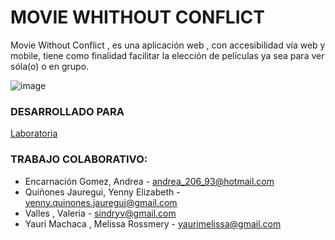 # MOVIE WHITHOUT CONFLICT

Movie Without Conflict , es una aplicación web , con accesibilidad vía web y mobile, tiene como finalidad
facilitar la elección de películas ya sea para ver sóla(o) o en grupo.

![image](https://user-images.githubusercontent.com/32329268/38408578-bf71987a-3943-11e8-8f2c-7f2042a7aa08.png)
### DESARROLLADO PARA

[Laboratoria](http://laboratoria.la)

### TRABAJO COLABORATIVO:  
- Encarnación Gomez, Andrea - andrea_206_93@hotmail.com
- Quiñones Jauregui, Yenny Elizabeth - yenny.quinones.jauregui@gmail.com
- Valles , Valeria - sindryv@gmail.com
- Yauri Machaca , Melissa Rossmery - yaurimelissa@gmail.com









